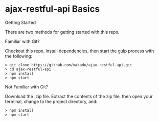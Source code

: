 # ajax-restful-api Basics

Getting Started

There are two methods for getting started with this repo.

Familiar with Git?

Checkout this repo, install dependencies, then start the gulp process with the following:

```
> git clone https://github.com/vakadu/ajax-restful-api.git
> cd ajax-restful-api
> npm install
> npm start
```

Not Familiar with Git?

Download the .zip file. Extract the contents of the zip file, then open your terminal, change to the project directory, and:

```
> npm install
> npm start
```
